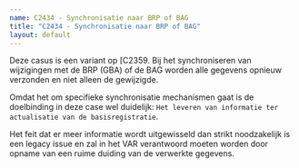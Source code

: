 ```yaml
---
name: C2434 - Synchronisatie naar BRP of BAG
title: "C2434 - Synchronisatie naar BRP of BAG"
layout: default
---
```

Deze casus is een variant op [C2359[](./2359.md). Bij het synchroniseren van wijzigingen met de BRP (GBA) of de BAG worden alle gegevens opnieuw verzonden en niet alleen de gewijzigde.

Omdat het om specifieke synchronisatie mechanismen gaat is de doelbinding in deze case wel duidelijk: `Het leveren van informatie ter actualisatie van de basisregistratie`.

Het feit dat er meer informatie wordt uitgewisseld dan strikt noodzakelijk is een legacy issue en zal in het VAR verantwoord moeten worden door opname van een ruime duiding van de verwerkte gegevens.
